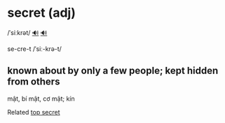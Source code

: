 # secret (adj)

/ˈsiːkrət/ [🔊](https://www.oxfordlearnersdictionaries.com/media/english/uk_pron/s/sec/secre/secret__gb_1.mp3) [🔊](https://www.oxfordlearnersdictionaries.com/media/english/us_pron/s/sec/secre/secret__us_1.mp3)

se-cre-t /ˈsiː-krə-t/

## known about by only a few people; kept hidden from others

mật, bí mật, cơ mật; kín

Related [top secret]()